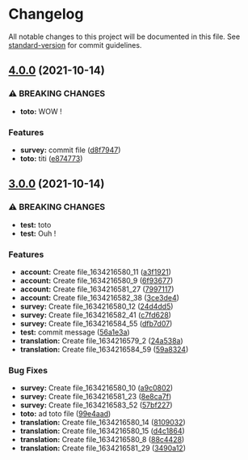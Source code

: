 # Changelog

All notable changes to this project will be documented in this file. See [standard-version](https://github.com/conventional-changelog/standard-version) for commit guidelines.

## [4.0.0](https://github.com/imip/commitizen/compare/v3.0.0...v4.0.0) (2021-10-14)


### ⚠ BREAKING CHANGES

* **toto:** WOW !

### Features

* **survey:** commit file ([d8f7947](https://github.com/imip/commitizen/commit/d8f7947afb987802023c3b1b745ede0f2b6d4e10))
* **toto:** titi ([e874773](https://github.com/imip/commitizen/commit/e8747738404ca09fa3256e4a0e90144fedf58fda))

## [3.0.0](https://github.com/imip/commitizen/compare/v1.4.0...v3.0.0) (2021-10-14)


### ⚠ BREAKING CHANGES

* **test:** toto
* **test:** Ouh !

### Features

* **account:** Create file_1634216580_11 ([a3f1921](https://github.com/imip/commitizen/commit/a3f19213673565178b45e4dc60555bd4b714a8fe))
* **account:** Create file_1634216580_9 ([6f93677](https://github.com/imip/commitizen/commit/6f9367717585d6ebbfae1dc40b09799eaf1d82b6))
* **account:** Create file_1634216581_27 ([7997117](https://github.com/imip/commitizen/commit/7997117d79d1fea5a3bea8b5d9e09b7af4642430))
* **account:** Create file_1634216582_38 ([3ce3de4](https://github.com/imip/commitizen/commit/3ce3de412b4dbb84cb7869d6feb4c1d5513e29f5))
* **survey:** Create file_1634216580_12 ([24d4dd5](https://github.com/imip/commitizen/commit/24d4dd5e8c25c6e7f8ca3d1adc48854f4b72ab16))
* **survey:** Create file_1634216582_41 ([c7fd628](https://github.com/imip/commitizen/commit/c7fd628d6ffa933ee69a717cbcd5c5cf6c38e717))
* **survey:** Create file_1634216584_55 ([dfb7d07](https://github.com/imip/commitizen/commit/dfb7d0705d93227dc99bfe8d157f313bb88735dd))
* **test:** commit message ([56a1e3a](https://github.com/imip/commitizen/commit/56a1e3aa28a92795a6b8604d3c50a734584ac1ab))
* **translation:** Create file_1634216579_2 ([24a538a](https://github.com/imip/commitizen/commit/24a538a1e4abce5101f23cc050e4360063fbba8d))
* **translation:** Create file_1634216584_59 ([59a8324](https://github.com/imip/commitizen/commit/59a832415f1e318af17e8ab45dae83523f491535))


### Bug Fixes

* **survey:** Create file_1634216580_10 ([a9c0802](https://github.com/imip/commitizen/commit/a9c0802b2573bc18c372d829e58e2954c7266417))
* **survey:** Create file_1634216581_23 ([8e8ca7f](https://github.com/imip/commitizen/commit/8e8ca7f0f39e57eefd6772aae7a6be1efd85b997))
* **survey:** Create file_1634216583_52 ([57bf227](https://github.com/imip/commitizen/commit/57bf227cbbe2cff4c10959b26bff6096eeb99676))
* **toto:** ad toto file ([99e4aad](https://github.com/imip/commitizen/commit/99e4aadae655f53d9bc0480b91d13525e0e90e4f))
* **translation:** Create file_1634216580_14 ([8109032](https://github.com/imip/commitizen/commit/810903256cd8cdd9debd9d411855763a49e99080))
* **translation:** Create file_1634216580_15 ([d4c1864](https://github.com/imip/commitizen/commit/d4c18646c2b9b524ef9c9549dfb76bc9256d768d))
* **translation:** Create file_1634216580_8 ([88c4428](https://github.com/imip/commitizen/commit/88c4428922a838f78f2ade897944503a09593186))
* **translation:** Create file_1634216581_29 ([3490a12](https://github.com/imip/commitizen/commit/3490a12a330f3afe0d12cf01cb4a088dab37eeeb))
